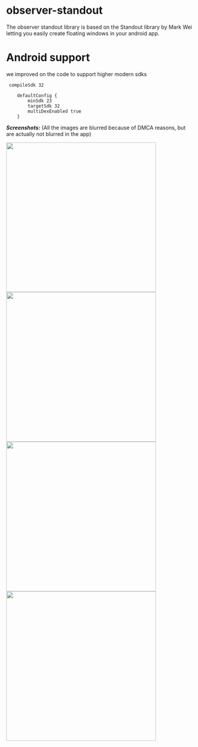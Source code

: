 # observer-standout
The observer standout library is based on the Standout library by Mark Wei letting you easily create floating windows in your android app. 

# Android support
we improved on the code to support higher modern sdks

```
 compileSdk 32

    defaultConfig {
        minSdk 23
        targetSdk 32
        multiDexEnabled true
    }
```

***Screenshots:***
(All the images are blurred because of DMCA reasons, but are actually not blurred in the app)

<img src="https://raw.githubusercontent.com/bhaaee/observer-standout/main/bhaee%20net%20(1).PNG" height="400"/><img src="https://raw.githubusercontent.com/bhaaee/observer-standout/main/bhaee%20net%20(2).PNG" height="400"/><img src="https://raw.githubusercontent.com/bhaaee/observer-standout/main/bhaee%20net%20(3).PNG" height="400"/><img src="https://raw.githubusercontent.com/bhaaee/observer-standout/main/bhaee%20net%20(4).PNG" height="400"/>


